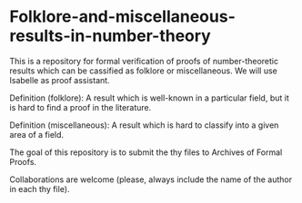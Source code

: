 # Folklore-and-miscellaneous-results-in-number-theory

This is a repository for formal verification of proofs of number-theoretic results which can be cassified as folklore or miscellaneous. We will use Isabelle as proof assistant.

Definition (folklore): A result which is well-known in a particular field, but it is hard to find a proof in the literature.

Definition (miscellaneous): A result which is hard to classify into a given area of a field.

The goal of this repository is to submit the thy files to Archives of Formal Proofs.

Collaborations are welcome (please, always include the name of the author in each thy file).
